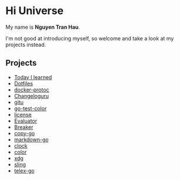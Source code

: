 # Hi Universe

My name is **Nguyen Tran Hau**.

I'm not good at introducing myself, so welcome and take a look at my projects instead.

## Projects

- [Today I learned](https://github.com/haunt98/til)
- [Dotfiles](https://github.com/haunt98/dotfiles)
- [docker-protoc](https://github.com/haunt98/docker-protoc)
- [Changeloguru](https://github.com/haunt98/changeloguru)
- [gitu](https://github.com/haunt98/gitu)
- [go-test-color](https://github.com/haunt98/go-test-color)
- [license](https://github.com/haunt98/license)
- [Evaluator](https://github.com/haunt98/evaluator)
- [Breaker](https://github.com/haunt98/breaker)
- [copy-go](https://github.com/haunt98/copy-go)
- [markdown-go](https://github.com/haunt98/markdown-go)
- [clock](https://github.com/haunt98/clock)
- [color](https://github.com/haunt98/color)
- [xdg](https://github.com/haunt98/xdg)
- [sling](https://github.com/haunt98/sling)
- [telex-go](https://github.com/haunt98/telex-go)
